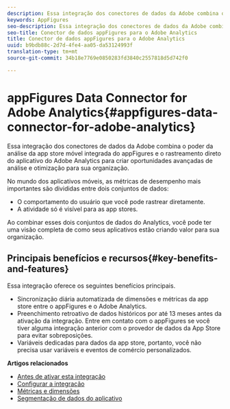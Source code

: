 ```yaml
---
description: Essa integração dos conectores de dados da Adobe combina o poder da análise da app store móvel integrada do appFigures e o rastreamento direto do aplicativo do Adobe Analytics para criar oportunidades avançadas de análise e otimização para sua organização.
keywords: AppFigures
seo-description: Essa integração dos conectores de dados da Adobe combina o poder da análise da app store móvel integrada do appFigures e o rastreamento direto do aplicativo do Adobe Analytics para criar oportunidades avançadas de análise e otimização para sua organização.
seo-title: Conector de dados appFigures para o Adobe Analytics
title: Conector de dados appFigures para o Adobe Analytics
uuid: b9bdb88c-2d7d-4fe4-aa05-da53124993f
translation-type: tm+mt
source-git-commit: 34b18e7769e0850283fd3840c2557818d5d742f0

---
```



# appFigures Data Connector for Adobe Analytics{#appfigures-data-connector-for-adobe-analytics}

Essa integração dos conectores de dados da Adobe combina o poder da análise da app store móvel integrada do appFigures e o rastreamento direto do aplicativo do Adobe Analytics para criar oportunidades avançadas de análise e otimização para sua organização.

No mundo dos aplicativos móveis, as métricas de desempenho mais importantes são divididas entre dois conjuntos de dados:

* O comportamento do usuário que você pode rastrear diretamente.
* A atividade só é visível para as app stores.

Ao combinar esses dois conjuntos de dados do Analytics, você pode ter uma visão completa de como seus aplicativos estão criando valor para sua organização.

## Principais benefícios e recursos{#key-benefits-and-features}

Essa integração oferece os seguintes benefícios principais.

* Sincronização diária automatizada de dimensões e métricas da app store entre o appFigures e o Adobe Analytics.
* Preenchimento retroativo de dados históricos por até 13 meses antes da ativação da integração. Entre em contato com o appFigures se você tiver alguma integração anterior com o provedor de dados da App Store para evitar sobreposições.
* Variáveis dedicadas para dados da app store, portanto, você não precisa usar variáveis e eventos de comércio personalizados.

**Artigos relacionados**

* [Antes de ativar esta integração](appfigures-before-activation.md)
* [Configurar a integração](t-appfigures-integration.md)
* [Métricas e dimensões](appfigures-metrics.md)
* [Segmentação de dados do aplicativo](appfigures-segment-filter.md)
